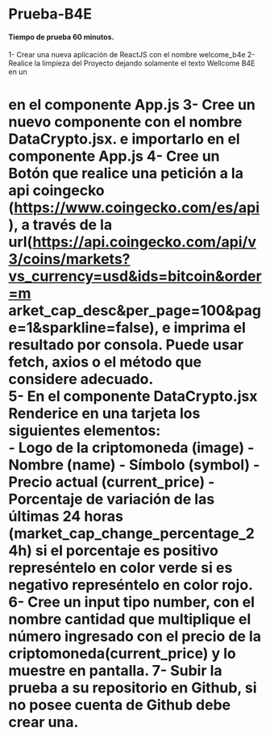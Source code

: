 # Prueba-B4E

#### Tiempo de prueba 60 minutos.

1- Crear una nueva aplicación de ReactJS con el nombre welcome_b4e 
2- Realice la limpieza del Proyecto dejando solamente el texto Wellcome B4E en un <h1> en el componente App.js 
3- Cree un nuevo componente con el nombre DataCrypto.jsx. e importarlo en el componente App.js 
4- Cree un Botón que realice una petición a la api coingecko (https://www.coingecko.com/es/api), a través de la url(https://api.coingecko.com/api/v3/coins/markets?vs_currency=usd&ids=bitcoin&order=m arket_cap_desc&per_page=100&page=1&sparkline=false), e imprima el resultado por consola. Puede usar fetch, axios o el método que considere adecuado.  
5- En el componente DataCrypto.jsx Renderice en una tarjeta los siguientes elementos:  
    - Logo de la criptomoneda (image) 
    - Nombre (name) 
    - Símbolo (symbol) 
    - Precio actual (current_price) 
    - Porcentaje de variación de las últimas 24 horas 
      (market_cap_change_percentage_24h) si el porcentaje es positivo represéntelo en color verde si es negativo represéntelo en color rojo. 
6- Cree un input tipo number, con el nombre cantidad que multiplique el número ingresado con el precio de la criptomoneda(current_price) y lo muestre en pantalla. 
7- Subir la prueba a su repositorio en Github, si no posee cuenta de Github debe crear una.  
